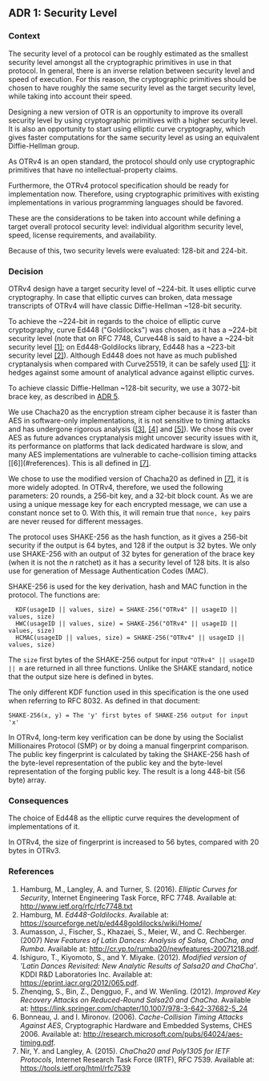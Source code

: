 ## ADR 1: Security Level

### Context

The security level of a protocol can be roughly estimated as the smallest
security level amongst all the cryptographic primitives in use in that protocol.
In general, there is an inverse relation between security level and speed of
execution. For this reason, the cryptographic primitives should be chosen to
have roughly the same security level as the target security level, while taking
into account their speed.

Designing a new version of OTR is an opportunity to improve its overall security
level by using cryptographic primitives with a higher security level. It is also
an opportunity to start using elliptic curve cryptography, which gives faster
computations for the same security level as using an equivalent Diffie-Hellman
group.

As OTRv4 is an open standard, the protocol should only use cryptographic
primitives that have no intellectual-property claims.

Furthermore, the OTRv4 protocol specification should be ready for implementation
now. Therefore, using cryptographic primitives with existing implementations in
various programming languages should be favored.

These are the considerations to be taken into account while defining a
target overall protocol security level: individual algorithm security level,
speed, license requirements, and availability.

Because of this, two security levels were evaluated: 128-bit and 224-bit.

### Decision

OTRv4 design have a target security level of ~224-bit. It uses elliptic curve
cryptography. In case that elliptic curves can broken, data message
transcripts of OTRv4 will have classic Diffie-Hellman ~128-bit security.

To achieve the ~224-bit in regards to the choice of elliptic curve cryptography,
curve Ed448 ("Goldilocks") was chosen, as it has a ~224-bit security level (note
that on RFC 7748, Curve448 is said to have a ~224-bit security level
[\[1\]](#references); on Ed448-Goldilocks library, Ed448 has a ~223-bit security
level [\[2\]](#references)). Although Ed448 does not have as much published
cryptanalysis when compared with Curve25519, it can be safely
used [\[1\]](#references): it hedges against some amount of analytical advance
against elliptic curves.

To achieve classic Diffie-Hellman ~128-bit security, we use a 3072-bit brace
key, as described in
[ADR 5](https://github.com/otrv4/otrv4/blob/master/architecture-decisions/005-brace-keys.md).

We use Chacha20 as the encryption stream cipher because it is faster than AES
in software-only implementations, it is not sensitive to timing attacks and has
undergone rigorous analysis ([\[3\]](#references), [\[4\]](#references)
and [\[5\]](#references)). We chose this over AES as future advances
cryptanalysis might uncover security issues with it, its performance on
platforms that lack dedicated hardware is slow, and many AES implementations are
vulnerable to cache-collision timing attacks [\[6]\](#references). This is all
defined in [\[7\]](#references).

We chose to use the modified version of Chacha20 as defined
in [\[7\]](#references), it is more widely adopted. In OTRv4, therefore, we
used the following parameters: 20 rounds, a 256-bit key, and a 32-bit block
count. As we are using a unique message key for each encrypted message, we can
use a constant nonce set to 0. With this, it will remain true
that `nonce, key` pairs are never reused for different messages.

The protocol uses SHAKE-256 as the hash function, as it gives a 256-bit security
if the output is 64 bytes, and 128 if the output is 32 bytes. We only use
SHAKE-256 with an output of 32 bytes for generation of the brace key (when it is
not the *n* ratchet) as it has a security level of 128 bits. It is also use for
generation of Message Authentication Codes (MAC).

SHAKE-256 is used for the key derivation, hash and MAC function in the protocol.
The functions are:

```
  KDF(usageID || values, size) = SHAKE-256("OTRv4" || usageID || values, size)
  HWC(usageID || values, size) = SHAKE-256("OTRv4" || usageID || values, size)
  HCMAC(usageID || values, size) = SHAKE-256("OTRv4" || usageID || values, size)
```

The `size` first bytes of the SHAKE-256 output for input
`"OTRv4" || usageID || m` are returned in all three functions. Unlike the SHAKE
standard, notice that the output size here is defined in bytes.

The only different KDF function used in this specification is the one used when
referring to RFC 8032. As defined in that document:

```
SHAKE-256(x, y) = The 'y' first bytes of SHAKE-256 output for input 'x'
```

In OTRv4, long-term key verification can be done by using the Socialist
Millionaires Protocol (SMP) or by doing a manual fingerprint comparison. The
public key fingerprint is calculated by taking the SHAKE-256 hash of the
byte-level representation of the public key and the byte-level representation of
the forging public key. The result is a long 448-bit (56 byte) array.

### Consequences

The choice of Ed448 as the elliptic curve requires the development of
implementations of it.

In OTRv4, the size of fingerprint is increased to 56 bytes, compared with 20
bytes in OTRv3.

### References

1. Hamburg, M., Langley, A. and Turner, S. (2016). *Elliptic Curves for
   Security*, Internet Engineering Task Force, RFC 7748. Available at:
   http://www.ietf.org/rfc/rfc7748.txt
2. Hamburg, M. *Ed448-Goldilocks*. Available at:
   https://sourceforge.net/p/ed448goldilocks/wiki/Home/
3. Aumasson, J., Fischer, S., Khazaei, S., Meier, W., and C. Rechberger. (2007)
   *New Features of Latin Dances: Analysis of Salsa, ChaCha, and Rumba*.
   Available at:
   http://cr.yp.to/rumba20/newfeatures-20071218.pdf.
4. Ishiguro, T., Kiyomoto, S., and Y. Miyake. (2012). *Modified version of
   'Latin Dances Revisited: New Analytic Results of Salsa20 and ChaCha'*.
   KDDI R&D Laboratories Inc. Available at:
   https://eprint.iacr.org/2012/065.pdf.
5. Zhenqing, S., Bin, Z., Dengguo, F., and W. Wenling. (2012). *Improved Key
   Recovery Attacks on Reduced-Round Salsa20 and ChaCha*. Available at:
   https://link.springer.com/chapter/10.1007/978-3-642-37682-5_24
6. Bonneau, J. and I. Mironov. (2006). *Cache-Collision Timing Attacks Against
   AES*, Cryptographic Hardware and Embedded Systems, CHES 2006. Available at:
   http://research.microsoft.com/pubs/64024/aes-timing.pdf.
7. Nir, Y. and Langley, A. (2015). *ChaCha20 and Poly1305 for IETF Protocols*,
   Internet Research Task Force (IRTF), RFC 7539. Available at:
   https://tools.ietf.org/html/rfc7539